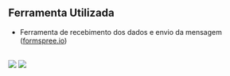 ## Ferramenta Utilizada

<ul>
    <li>Ferramenta de recebimento dos dados e envio da mensagem (<a href="https://formspree.io/">formspree.io</a>)</li>
</ul>
<br>
<img src="/Imagens_de_teste/Sem título.png">
<img src="/Imagens_de_teste/Sem título.png">




